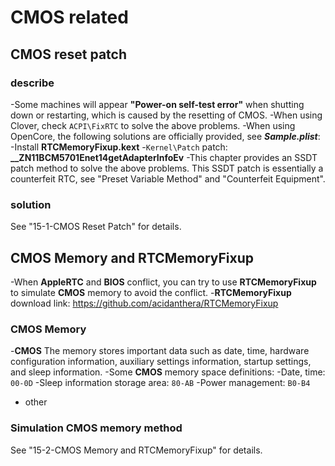 # CMOS related

## CMOS reset patch

### describe

-Some machines will appear **"Power-on self-test error"** when shutting down or restarting, which is caused by the resetting of CMOS.
-When using Clover, check `ACPI\FixRTC` to solve the above problems.
-When using OpenCore, the following solutions are officially provided, see ***Sample.plist***:
  -Install **RTCMemoryFixup.kext**
  -`Kernel\Patch` patch: **__ZN11BCM5701Enet14getAdapterInfoEv**
-This chapter provides an SSDT patch method to solve the above problems. This SSDT patch is essentially a counterfeit RTC, see "Preset Variable Method" and "Counterfeit Equipment".

### solution

See "15-1-CMOS Reset Patch" for details.

## **CMOS** Memory and RTCMemoryFixup

-When **AppleRTC** and **BIOS** conflict, you can try to use **RTCMemoryFixup** to simulate **CMOS** memory to avoid the conflict.
-**RTCMemoryFixup** download link: <https://github.com/acidanthera/RTCMemoryFixup>

### **CMOS** Memory

-**CMOS** The memory stores important data such as date, time, hardware configuration information, auxiliary settings information, startup settings, and sleep information.
-Some **CMOS** memory space definitions:
  -Date, time: `00-0D`
  -Sleep information storage area: `80-AB`
  -Power management: `B0-B4`
  - other

### Simulation **CMOS** memory method

See "15-2-CMOS Memory and RTCMemoryFixup" for details.
